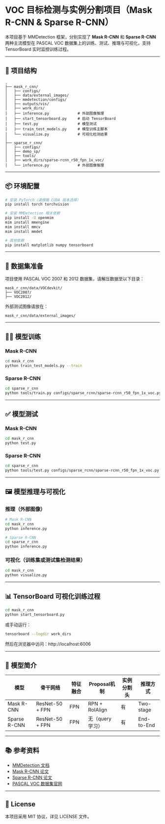 # VOC 目标检测与实例分割项目（Mask R-CNN & Sparse R-CNN）

本项目基于 MMDetection 框架，分别实现了 **Mask R-CNN** 和 **Sparse R-CNN** 两种主流模型在 PASCAL VOC 数据集上的训练、测试、推理与可视化，支持 TensorBoard 实时监控训练过程。

---

## 📁 项目结构

```
.
├── mask_r_cnn/
│   ├── configs/
│   ├── data/external_images/
│   ├── mmdetection/configs/
│   ├── outputs/vis/
│   ├── work_dirs/
│   ├── inference.py             # 外部图像推理
│   ├── start_tensorboard.py     # 启动 TensorBoard
│   ├── test.py                  # 模型测试
│   ├── train_test_models.py     # 模型训练主脚本
│   └── visualize.py             # 可视化检测结果
│
├── sparse_r_cnn/
│   ├── configs/
│   ├── demo_sp/
│   ├── tools/
│   ├── work_dirs/sparse-rcnn_r50_fpn_1x_voc/
│   └── inference.py             # 外部图像推理
```

---

## 📦 环境配置

```bash
# 安装 PyTorch（请根据 CUDA 版本选择）
pip install torch torchvision

# 安装 MMDetection 相关依赖
pip install -U openmim
mim install mmengine
mim install mmcv
mim install mmdet

# 其他依赖
pip install matplotlib numpy tensorboard
```

---

## 📂 数据集准备

项目使用 PASCAL VOC 2007 和 2012 数据集，请解压数据至以下目录：

```
mask_r_cnn/data/VOCdevkit/
├── VOC2007/
├── VOC2012/
```

外部测试图像请放在：

```
mask_r_cnn/data/external_images/
```

---

## 🏋️‍♂️ 模型训练

### Mask R-CNN

```bash
cd mask_r_cnn
python train_test_models.py --train
```

### Sparse R-CNN

```bash
cd sparse_r_cnn
python tools/train.py configs/sparse_rcnn/sparse-rcnn_r50_fpn_1x_voc.py
```

---

## ✅ 模型测试

### Mask R-CNN

```bash
cd mask_r_cnn
python test.py
```

### Sparse R-CNN

```bash
cd sparse_r_cnn
python tools/test.py configs/sparse_rcnn/sparse-rcnn_r50_fpn_1x_voc.py     --checkpoint work_dirs/sparse-rcnn_r50_fpn_1x_voc/epoch_12.pth
```

---

## 🖼️ 模型推理与可视化

### 推理（外部图像）

```bash
# Mask R-CNN
cd mask_r_cnn
python inference.py

# Sparse R-CNN
cd sparse_r_cnn
python inference.py
```

### 可视化（训练集或测试集检测结果）

```bash
cd mask_r_cnn
python visualize.py
```

---

## 📊 TensorBoard 可视化训练过程

```bash
cd mask_r_cnn
python start_tensorboard.py
```

或手动运行：

```bash
tensorboard --logdir work_dirs
```

然后在浏览器中访问：http://localhost:6006

---

## 🧠 模型简介

| 模型        | 骨干网络       | 特征融合 | Proposal机制     | 实例分割头 | 推理方式    |
|-------------|----------------|----------|------------------|------------|-------------|
| Mask R-CNN  | ResNet-50 + FPN| FPN      | RPN + RoIAlign   | 有         | Two-stage   |
| Sparse R-CNN| ResNet-50 + FPN| FPN      | 无（query学习）  | 有         | End-to-End  |

---

## 📚 参考资料

- [MMDetection 文档](https://mmdetection.readthedocs.io/)
- [Mask R-CNN 论文](https://arxiv.org/abs/1703.06870)
- [Sparse R-CNN 论文](https://arxiv.org/abs/2011.12450)
- [PASCAL VOC 数据集官网](http://host.robots.ox.ac.uk/pascal/VOC/)

---

## 📝 License

本项目采用 MIT 协议，详见 LICENSE 文件。
